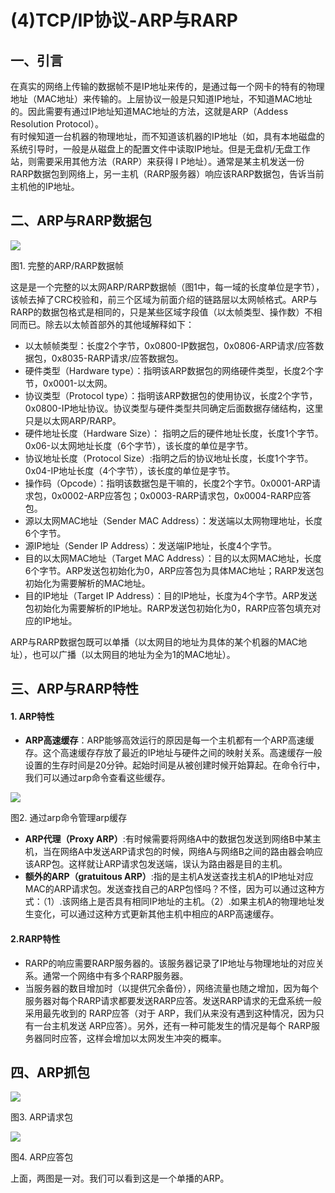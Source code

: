 # (4)TCP/IP协议-ARP与RARP


## 一、引言

在真实的网络上传输的数据帧不是IP地址来传的，是通过每一个网卡的特有的物理地址（MAC地址）来传输的。上层协议一般是只知道IP地址，不知道MAC地址的。因此需要有通过IP地址知道MAC地址的方法，这就是ARP（Addess Resolution Protocol）。  
有时候知道一台机器的物理地址，而不知道该机器的IP地址（如，具有本地磁盘的系统引导时，一般是从磁盘上的配置文件中读取IP地址。但是无盘机/无盘工作站，则需要采用其他方法（RARP）来获得 I P地址）。通常是某主机发送一份RARP数据包到网络上，另一主机（RARP服务器）响应该RARP数据包，告诉当前主机他的IP地址。

## 二、ARP与RARP数据包

![][1]



图1. 完整的ARP/RARP数据帧

  
这是是一个完整的以太网ARP/RARP数据帧（图1中，每一域的长度单位是字节），该帧去掉了CRC校验和，前三个区域为前面介绍的链路层以太网帧格式。ARP与RARP的数据包格式是相同的，只是某些区域字段值（以太帧类型、操作数）不相同而已。除去以太帧首部外的其他域解释如下：

* 以太帧帧类型：长度2个字节，0x0800-IP数据包，0x0806-ARP请求/应答数据包，0x8035-RARP请求/应答数据包。
* 硬件类型（Hardware type）：指明该ARP数据包的网络硬件类型，长度2个字节，0x0001-以太网。
* 协议类型（Protocol type）：指明该ARP数据包的使用协议，长度2个字节，0x0800-IP地址协议。协议类型与硬件类型共同确定后面数据存储结构，这里只是以太网ARP/RARP。
* 硬件地址长度（Hardware Size）： 指明之后的硬件地址长度，长度1个字节。0x06-以太网地址长度（6个字节），该长度的单位是字节。
* 协议地址长度（Protocol Size）:指明之后的协议地址长度，长度1个字节。0x04-IP地址长度（4个字节），该长度的单位是字节。
* 操作码（Opcode）：指明该数据包是干嘛的，长度2个字节。0x0001-ARP请求包，0x0002-ARP应答包；0x0003-RARP请求包，0x0004-RARP应答包。
* 源以太网MAC地址（Sender MAC Address）：发送端以太网物理地址，长度6个字节。
* 源IP地址（Sender IP Address）：发送端IP地址，长度4个字节。
* 目的以太网MAC地址（Target MAC Address）：目的以太网MAC地址，长度6个字节。ARP发送包初始化为0，ARP应答包为具体MAC地址；RARP发送包初始化为需要解析的MAC地址。
* 目的IP地址（Target IP Address）：目的IP地址，长度为4个字节。ARP发送包初始化为需要解析的IP地址。RARP发送包初始化为0，RARP应答包填充对应的IP地址。

ARP与RARP数据包既可以单播（以太网目的地址为具体的某个机器的MAC地址），也可以广播（以太网目的地址为全为1的MAC地址）。

## 三、ARP与RARP特性

#### 1. ARP特性

* **ARP高速缓存**：ARP能够高效运行的原因是每一个主机都有一个ARP高速缓存。这个高速缓存存放了最近的IP地址与硬件之间的映射关系。高速缓存一般设置的生存时间是20分钟。起始时间是从被创建时候开始算起。在命令行中，我们可以通过arp命令查看这些缓存。

![][2]



图2. 通过arp命令管理arp缓存
* **ARP代理（Proxy ARP）**:有时候需要将网络A中的数据包发送到网络B中某主机，当在网络A中发送ARP请求包的时候，网络A与网络B之间的路由器会响应该ARP包。这样就让ARP请求包发送端，误认为路由器是目的主机。
* **额外的ARP（gratuitous ARP）**:指的是主机A发送查找主机A的IP地址对应MAC的ARP请求包。发送查找自己的ARP包怪吗？不怪，因为可以通过这种方式：（1）.该网络上是否具有相同IP地址的主机。（2）.如果主机A的物理地址发生变化，可以通过这种方式更新其他主机中相应的ARP高速缓存。

#### 2.RARP特性

* RARP的响应需要RARP服务器的。该服务器记录了IP地址与物理地址的对应关系。通常一个网络中有多个RARP服务器。
* 当服务器的数目增加时（以提供冗余备份），网络流量也随之增加，因为每个服务器对每个RARP请求都要发送RARP应答。发送RARP请求的无盘系统一般采用最先收到的 RARP应答（对于 ARP，我们从来没有遇到这种情况，因为只有一台主机发送 ARP应答）。另外，还有一种可能发生的情况是每个 RARP服务器同时应答，这样会增加以太网发生冲突的概率。

## 四、ARP抓包

![][3]



图3. ARP请求包

![][4]



图4. ARP应答包

上面，两图是一对。我们可以看到这是一个单播的ARP。

[1]: http://upload-images.jianshu.io/upload_images/301894-4c0c1dafd131899a.png?imageMogr2/auto-orient/strip%7CimageView2/2/w/1240
[2]: http://upload-images.jianshu.io/upload_images/301894-8011a6ee77ab394f.png?imageMogr2/auto-orient/strip%7CimageView2/2/w/1240
[3]: http://upload-images.jianshu.io/upload_images/301894-5f8c21e002a5d214.png?imageMogr2/auto-orient/strip%7CimageView2/2/w/1240
[4]: http://upload-images.jianshu.io/upload_images/301894-ffccbd73557802e7.png?imageMogr2/auto-orient/strip%7CimageView2/2/w/1240